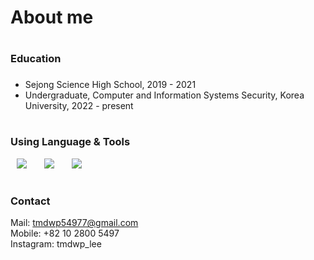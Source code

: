 # About me


# <h3>Education<h3>
- Sejong Science High School, 2019 - 2021<br/>
- Undergraduate, Computer and Information Systems Security, Korea University, 2022 - present

  
# <h3>Using Language & Tools</h3>
<div>
<img src="https://img.shields.io/badge/C-A8B9CC?style=flat-square&logo=C&logoColor=white" style="height : auto; margin-left : 10px; margin-right : 10px;"/></a>&nbsp;
<img src="https://img.shields.io/badge/C++-00599C?style=flat-square&logo=C%2B%2B&logoColor=white" style="height : auto; margin-left : 10px; margin-right : 10px;"/></a>&nbsp;
<img src="https://img.shields.io/badge/Python-3776AB?style=flat-square&logo=Python&logoColor=white" style="height : auto; margin-left : 10px; margin-right : 10px;"/></a>&nbsp;
</div>


# <h3>Contact</h3>
Mail: tmdwp54977@gmail.com<br/>
Mobile: +82 10 2800 5497<br/>
Instagram: tmdwp_lee
